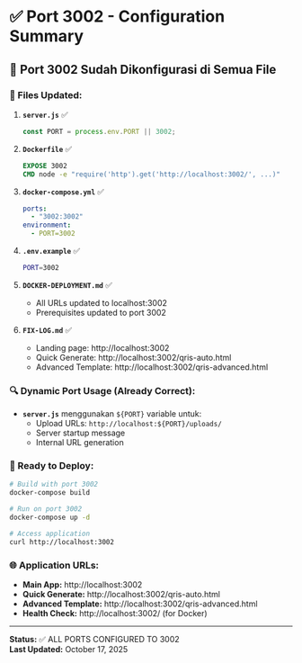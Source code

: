 # ✅ Port 3002 - Configuration Summary

## 🎯 Port 3002 Sudah Dikonfigurasi di Semua File

### 📁 Files Updated:

1. **`server.js`** ✅
   ```javascript
   const PORT = process.env.PORT || 3002;
   ```

2. **`Dockerfile`** ✅
   ```dockerfile
   EXPOSE 3002
   CMD node -e "require('http').get('http://localhost:3002/', ...)"
   ```

3. **`docker-compose.yml`** ✅
   ```yaml
   ports:
     - "3002:3002"
   environment:
     - PORT=3002
   ```

4. **`.env.example`** ✅
   ```bash
   PORT=3002
   ```

5. **`DOCKER-DEPLOYMENT.md`** ✅
   - All URLs updated to localhost:3002
   - Prerequisites updated to port 3002

6. **`FIX-LOG.md`** ✅
   - Landing page: http://localhost:3002
   - Quick Generate: http://localhost:3002/qris-auto.html
   - Advanced Template: http://localhost:3002/qris-advanced.html

### 🔍 Dynamic Port Usage (Already Correct):

- **`server.js`** menggunakan `${PORT}` variable untuk:
  - Upload URLs: `http://localhost:${PORT}/uploads/`
  - Server startup message
  - Internal URL generation

### 🚀 Ready to Deploy:

```bash
# Build with port 3002
docker-compose build

# Run on port 3002
docker-compose up -d

# Access application
curl http://localhost:3002
```

### 🌐 Application URLs:

- **Main App:** http://localhost:3002
- **Quick Generate:** http://localhost:3002/qris-auto.html  
- **Advanced Template:** http://localhost:3002/qris-advanced.html
- **Health Check:** http://localhost:3002/ (for Docker)

---

**Status:** ✅ ALL PORTS CONFIGURED TO 3002  
**Last Updated:** October 17, 2025